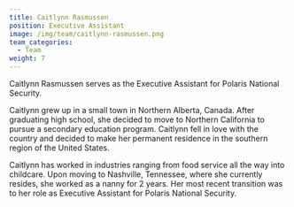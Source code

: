 ```yaml
---
title: Caitlynn Rasmussen
position: Executive Assistant
image: /img/team/caitlynn-rasmussen.png
team_categories:
  - Team
weight: 7
---
```

Caitlynn Rasmussen serves as the Executive Assistant for Polaris National Security.

Caitlynn grew up in a small town in Northern Alberta, Canada. After graduating high school, she decided to move to Northern California to pursue a secondary education program. Caitlynn fell in love with the country and decided to make her permanent residence in the southern region of the United States. 

Caitlynn has worked in industries ranging from food service all the way into childcare. Upon moving to Nashville, Tennessee, where she currently resides, she worked as a nanny for 2 years. Her most recent transition was to her role as Executive Assistant for Polaris National Security.